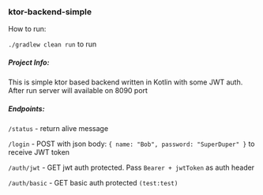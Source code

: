 ### ktor-backend-simple

How to run:

`./gradlew clean run` to run

##### Project Info:

This is simple ktor based backend written in Kotlin with some JWT auth.
After run server will available on 8090 port

##### Endpoints:

`/status` - return alive message

`/login` - POST with json body: `{ name: "Bob", password: "SuperDuper" }` to receive JWT token

`/auth/jwt` - GET jwt auth protected. Pass `Bearer + jwtToken` as auth header

`/auth/basic` - GET basic auth protected `(test:test)`


